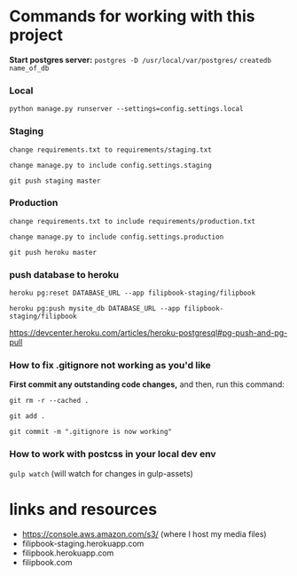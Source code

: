 # Commands for working with this project
**Start postgres server:**
`postgres -D /usr/local/var/postgres/`
`createdb name_of_db`

### Local
`python manage.py runserver --settings=config.settings.local` 

### Staging
`change requirements.txt to requirements/staging.txt`

`change manage.py to include config.settings.staging`

`git push staging master`

### Production
`change requirements.txt to include requirements/production.txt`

`change manage.py to include config.settings.production`

`git push heroku master`

### push database to heroku
`heroku pg:reset DATABASE_URL --app filipbook-staging/filipbook`

`heroku pg:push mysite_db DATABASE_URL --app filipbook-staging/filipbook`

https://devcenter.heroku.com/articles/heroku-postgresql#pg-push-and-pg-pull


### How to fix .gitignore not working as you'd like
**First commit any outstanding code changes,** and then, run this command:

`git rm -r --cached .`

`git add .`

`git commit -m ".gitignore is now working"`

### How to work with postcss in your local dev env
`gulp watch` (will watch for changes in gulp-assets)

# links and resources
* https://console.aws.amazon.com/s3/ (where I host my media files)
* filipbook-staging.herokuapp.com
* filipbook.herokuapp.com
* filipbook.com
